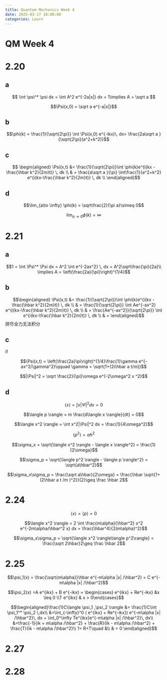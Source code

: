 ```yaml
---
title: Quantom Mechanics Week 4
date: 2025-03-17 18:00:00
categories: Learn
---
```

# QM Week 4
# 2.20
## a
$$
\int \psi^* \psi dx = \int A^2 e^{-2a|x|} dx = 1\implies A = \sqrt a
$$

$$\Psi(x,0) = \sqrt a e^{-a|x|}$$
## b
$$\phi(k) = \frac{1}{\sqrt{2\pi}} \int \Psi(x,0) e^{-ikx}\, dx= \frac{2a\sqrt a }{\sqrt{2\pi}(a^2+k^2)}$$

## c

$$
\begin{aligned}
\Psi(x,t) &= \frac{1}{\sqrt{2\pi}}\int \phi(k)e^{i(kx - \frac{\hbar k^2}{2m}t)} \, dk \\
& = \frac{a\sqrt a }{\pi} \int\frac{1}{a^2+k^2} e^{i(kx-\frac{\hbar k^2}{2m}t)} \, dk \\
\end{aligned}$$

## d
$$\lim_{a\to \infty} \phi(k) = \sqrt\frac{2}{\pi a}\simeq 0$$

$$\lim_{a\to0}\phi(k) = \infty $$

# 2.21 
## a
$$1 = \int \Psi^* \Psi dx = A^2 \int e^{-2ax^2} \, dx = A^2\sqrt\frac{\pi}{2a}\\
\implies A = \left(\frac{2a}{\pi}\right)^{1/4}$$

## b
$$\begin{aligned}
\Psi(x,t) &= \frac{1}{\sqrt{2\pi}}\int \phi(k)e^{i(kx - \frac{\hbar k^2}{2m}t)} \, dk \\
& = \frac{1}{\sqrt{2\pi}} \int Ae^{-ax^2} e^{i(kx-\frac{\hbar k^2}{2m}t)} \, dk \\
& = \frac{Ae^{-ax^2}}{\sqrt{2\pi}} \int e^{i(kx-\frac{\hbar k^2}{2m}t)} \, dk \\
& = 
\end{aligned}$$
拼尽全力无法积分

## c
if 

$$\Psi(x,t) = \left(\frac{2a}\pi\right)^{1/4}\frac{1}\gamma e^{-ax^2/\gamma^2}\qquad \gamma = \sqrt{1+(2i\hbar a t/m)}$$

$$|\Psi|^2 = \sqrt \frac{2}{\pi}\omega e^{-2\omega^2 x ^2}$$

## d
$$\langle x \rangle = \int x|\Psi|^2 dx = 0$$

$$\langle p \rangle = m \frac{d\langle x \rangle}{dt} = 0$$

$$\langle x^2 \rangle = \int x^2|\Psi|^2 dx = \frac{1}{4\omega^2}$$

$$\langle p^2 \rangle = a\hbar^2$$

$$\sigma_x = \sqrt{\langle x^2 \rangle - \langle x \rangle^2} = \frac{1}{2\omega}$$

$$\sigma_p = \sqrt{\langle p^2 \rangle - \langle p \rangle^2} = \sqrt{a\hbar^2}$$

$$\sigma_x\sigma_p = \frac{\sqrt a\hbar}{2\omega} = \frac{\hbar \sqrt{1+(2\hbar a t /m )^2}}{2}\geq \frac \hbar 2$$

# 2.24
$$\langle x \rangle = \langle p \rangle = 0$$

$$\langle x^2 \rangle = 2 \int \frac{m\alpha}{\hbar^2} x^2 e^{-2m\alpha/\hbar^2 x} dx = \frac{\hbar^4}{2(m\alpha)^2}$$

$$\sigma_x\sigma_p = \sqrt{\langle x^2 \rangle\langle p^2\rangle} = \frac{\sqrt 2\hbar}2\geq \frac \hbar 2$$

# 2.25 
$$\psi_1(x) = \frac{\sqrt{m\alpha}}\hbar e^{-m\alpha |x| /\hbar^2} = C e^{-m\alpha |x| /\hbar^2}$$

$$\psi_2(x) =A e^{ikx} + B e^{-ikx} = \begin{cases} e^{ikx} + Re^{-ikx} &x \leq 0 \\T e^{ikx} & x > 0\end{cases}$$


$$\begin{aligned}\frac{1}C\langle \psi_1 ,\psi_2 \rangle &= \frac{1}C\int \psi_1^* \psi_2 \,dx\\
&=\int_{-\infty}^0 ( e^{ikx} + Re^{-ikx}) e^{-m\alpha |x| /\hbar^2}\, dx + \int_0^\infty Te^{ikx}e^{-m\alpha |x| /\hbar^2}\, dx\\
&=\frac{-1}{ik + m\alpha /\hbar^2} + \frac{R}{ik - m\alpha /\hbar^2}  + \frac{T}{ik - m\alpha /\hbar^2}\\
 1= R+T\quad &\\
 & = 0
\end{aligned}$$
# 2.27 

# 2.28